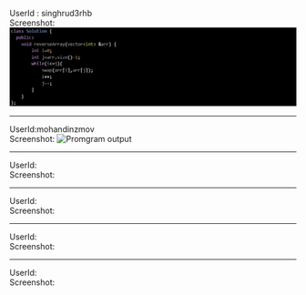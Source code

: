 UserId : singhrud3rhb
<br>
Screenshot: ![Promgram output](https://raw.githubusercontent.com/Rudra2637/image/refs/heads/main/solution.png)
<hr>

UserId:mohandinzmov
<br>
Screenshot: ![Promgram output](https://raw.githubusercontent.com/Mohandinkar/image-host/refs/heads/main/Screenshot%202025-01-22%20170855.jpg?token=GHSAT0AAAAAAC4RX5FJC272KITTH67FAGJ2Z4Q3ZBQ)
<hr>

UserId:
<br>
Screenshot:
<hr>

UserId:
<br>
Screenshot:
<hr>

UserId:
<br>
Screenshot:
<hr>

UserId:
<br>
Screenshot:
